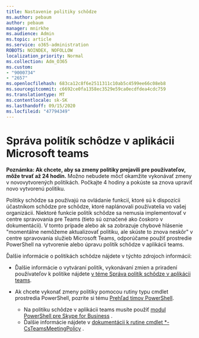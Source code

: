 ```yaml
---
title: Nastavenie politiky schôdze
ms.author: pebaum
author: pebaum
manager: mnirkhe
ms.audience: Admin
ms.topic: article
ms.service: o365-administration
ROBOTS: NOINDEX, NOFOLLOW
localization_priority: Normal
ms.collection: Adm_O365
ms.custom:
- "9000734"
- "2657"
ms.openlocfilehash: 683ca12c8f6e2511311c10ab5c4599ee66c08eb8
ms.sourcegitcommit: c6692ce0fa1358ec3529e59ca0ecdfdea4cdc759
ms.translationtype: MT
ms.contentlocale: sk-SK
ms.lasthandoff: 09/15/2020
ms.locfileid: "47794349"
---
```

# <a name="manage-meeting-policies-in-microsoft-teams"></a>Správa politík schôdze v aplikácii Microsoft teams

**Poznámka: Ak chcete, aby sa zmeny politiky prejavili pre používateľov, môže trvať až 24 hodín.** Možno nebudete môcť okamžite vykonávať zmeny v novovytvorených politikách. Počkajte 4 hodiny a pokúste sa znova upraviť novo vytvorenú politiku.

Politiky schôdze sa používajú na ovládanie funkcií, ktoré sú k dispozícii účastníkom schôdze pre schôdze, ktoré naplánovali používatelia vo vašej organizácii. Niektoré funkcie politík schôdze sa nemusia implementovať v centre spravovania pre Teams (tieto sú označené ako čoskoro v dokumentácii). V tomto prípade alebo ak sa zobrazuje chybové hlásenie "momentálne nemôžeme aktualizovať politiku, ale skúste to znova neskôr" v centre spravovania služieb Microsoft Teams, odporúčame použiť prostredie PowerShell na vytvorenie alebo úpravu politík schôdze v aplikácii teams. 

Ďalšie informácie o politikách schôdze nájdete v týchto zdrojoch informácií:

- Ďalšie informácie o vytváraní politík, vykonávaní zmien a priradení používateľov k politike nájdete [v téme Správa politík schôdze v aplikácii teams](https://docs.microsoft.com/microsoftteams/meeting-policies-in-teams).

- Ak chcete vykonať zmeny politiky pomocou rutiny typu cmdlet prostredia PowerShell, pozrite si tému [Prehľad tímov PowerShell](https://docs.microsoft.com/microsoftteams/teams-powershell-overview). 
    - Na politiku schôdze v aplikácii teams musíte použiť [modul PowerShell pre Skype for Business](https://www.microsoft.com/download/details.aspx?id=39366) . 
    - Ďalšie informácie nájdete v [dokumentácii k rutine cmdlet *-CsTeamsMeetingPolicy](https://docs.microsoft.com/search/?search=CsTeamsMeetingPolicy&view=skype-ps) .

